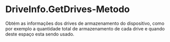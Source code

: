 # DriveInfo.GetDrives-Metodo
Obtém as informações dos drives de armazenamento do dispositivo, como por exemplo a quantidade total de armazenamento de cada drive e quando deste espaço esta sendo usado.
